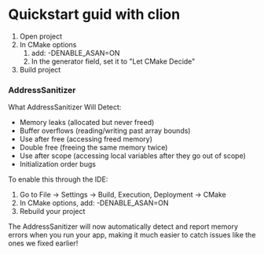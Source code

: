 # Quickstart guid with clion
1. Open project
2. In CMake options
    1. add: -DENABLE_ASAN=ON
    2. In the generator field, set it to "Let CMake Decide"
3. Build project

### AddressSanitizer

What AddressSanitizer Will Detect:
- Memory leaks (allocated but never freed)
- Buffer overflows (reading/writing past array bounds)
- Use after free (accessing freed memory)
- Double free (freeing the same memory twice)
- Use after scope (accessing local variables after they go out of scope)
- Initialization order bugs

To enable this through the IDE:
1. Go to File → Settings → Build, Execution, Deployment → CMake
2. In CMake options, add: -DENABLE_ASAN=ON
3. Rebuild your project

The AddressSanitizer will now automatically detect and report memory errors when you run your app, making it much easier to catch issues like the ones we fixed earlier!
